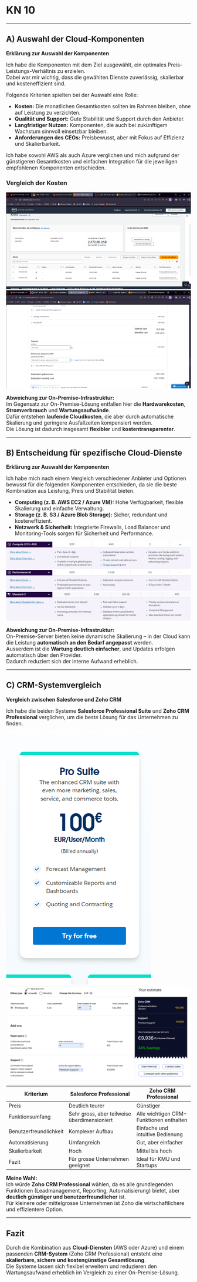 # KN 10

---

## A) Auswahl der Cloud-Komponenten

**Erklärung zur Auswahl der Komponenten**

Ich habe die Komponenten mit dem Ziel ausgewählt, ein optimales Preis-Leistungs-Verhältnis zu erzielen.  
Dabei war mir wichtig, dass die gewählten Dienste zuverlässig, skalierbar und kosteneffizient sind.

Folgende Kriterien spielten bei der Auswahl eine Rolle:
- **Kosten:** Die monatlichen Gesamtkosten sollten im Rahmen bleiben, ohne auf Leistung zu verzichten.
- **Qualität und Support:** Gute Stabilität und Support durch den Anbieter.
- **Langfristiger Nutzen:** Komponenten, die auch bei zukünftigem Wachstum sinnvoll einsetzbar bleiben.
- **Anforderungen des CEOs:** Preisbewusst, aber mit Fokus auf Effizienz und Skalierbarkeit.

Ich habe sowohl AWS als auch Azure verglichen und mich aufgrund der günstigeren Gesamtkosten und einfachen Integration für die jeweiligen empfohlenen Komponenten entschieden.

### Vergleich der Kosten

![Kosten AWS](https://github.com/finndomeisen/M346/blob/main/KN10/img/kostenberechnung_aws.png)  
![Kosten Azure](https://github.com/finndomeisen/M346/blob/main/KN10/img/kostenberechnung_azure.png)

**Abweichung zur On-Premise-Infrastruktur:**  
Im Gegensatz zur On-Premise-Lösung entfallen hier die **Hardwarekosten**, **Stromverbrauch** und **Wartungsaufwände**.  
Dafür entstehen **laufende Cloudkosten**, die aber durch automatische Skalierung und geringere Ausfallzeiten kompensiert werden.  
Die Lösung ist dadurch insgesamt **flexibler** und **kostentransparenter**.

---

## B) Entscheidung für spezifische Cloud-Dienste

**Erklärung zur Auswahl der Komponenten**

Ich habe mich nach einem Vergleich verschiedener Anbieter und Optionen bewusst für die folgenden Komponenten entschieden, da sie die beste Kombination aus Leistung, Preis und Stabilität bieten.

- **Computing (z. B. AWS EC2 / Azure VM):** Hohe Verfügbarkeit, flexible Skalierung und einfache Verwaltung.  
- **Storage (z. B. S3 / Azure Blob Storage):** Sicher, redundant und kosteneffizient.  
- **Netzwerk & Sicherheit:** Integrierte Firewalls, Load Balancer und Monitoring-Tools sorgen für Sicherheit und Performance.

![Computing](https://github.com/finndomeisen/M346/blob/main/KN10/img/cumputing.jpg)  
![Performance](https://github.com/finndomeisen/M346/blob/main/KN10/img/performance.jpg)  
![Standard](https://github.com/finndomeisen/M346/blob/main/KN10/img/standard2.jpg)

**Abweichung zur On-Premise-Infrastruktur:**  
On-Premise-Server bieten keine dynamische Skalierung – in der Cloud kann die Leistung **automatisch an den Bedarf angepasst** werden.  
Ausserdem ist die **Wartung deutlich einfacher**, und Updates erfolgen automatisch über den Provider.  
Dadurch reduziert sich der interne Aufwand erheblich.

---

## C) CRM-Systemvergleich

**Vergleich zwischen Salesforce und Zoho CRM**

Ich habe die beiden Systeme **Salesforce Professional Suite** und **Zoho CRM Professional** verglichen, um die beste Lösung für das Unternehmen zu finden.

![Salesforce](https://github.com/finndomeisen/M346/blob/main/KN10/img/salesforce_pro_suite.png)  
![Zoho](https://github.com/finndomeisen/M346/blob/main/KN10/img/zoho_professional.png)

| Kriterium | Salesforce Professional | Zoho CRM Professional |
|------------|------------------------|-----------------------|
| Preis | Deutlich teurer | Günstiger |
| Funktionsumfang | Sehr gross, aber teilweise überdimensioniert | Alle wichtigen CRM-Funktionen enthalten |
| Benutzerfreundlichkeit | Komplexer Aufbau | Einfache und intuitive Bedienung |
| Automatisierung | Umfangreich | Gut, aber einfacher |
| Skalierbarkeit | Hoch | Mittel bis hoch |
| Fazit | Für grosse Unternehmen geeignet | Ideal für KMU und Startups |

**Meine Wahl:**  
Ich würde **Zoho CRM Professional** wählen, da es alle grundlegenden Funktionen (Leadmanagement, Reporting, Automatisierung) bietet, aber **deutlich günstiger und benutzerfreundlicher** ist.  
Für kleinere oder mittelgrosse Unternehmen ist Zoho die wirtschaftlichere und effizientere Option.

---

## Fazit

Durch die Kombination aus **Cloud-Diensten** (AWS oder Azure) und einem passenden **CRM-System** (Zoho CRM Professional) entsteht eine **skalierbare, sichere und kostengünstige Gesamtlösung**.  
Die Systeme lassen sich flexibel erweitern und reduzieren den Wartungsaufwand erheblich im Vergleich zu einer On-Premise-Lösung.


